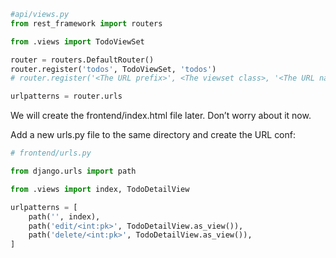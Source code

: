 
```py
#api/views.py
from rest_framework import routers

from .views import TodoViewSet

router = routers.DefaultRouter()
router.register('todos', TodoViewSet, 'todos')
# router.register('<The URL prefix>', <The viewset class>, '<The URL name>')

urlpatterns = router.urls
```

We will create the frontend/index.html file later. Don’t worry about it now.

Add a new urls.py file to the same directory and create the URL conf:

```py
# frontend/urls.py

from django.urls import path

from .views import index, TodoDetailView

urlpatterns = [
    path('', index),
    path('edit/<int:pk>', TodoDetailView.as_view()),
    path('delete/<int:pk>', TodoDetailView.as_view()),
]

```